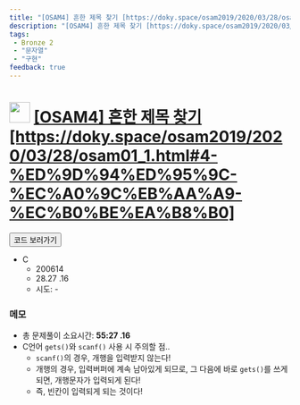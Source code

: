 ```yaml
---
title: "[OSAM4] 흔한 제목 찾기 [https://doky.space/osam2019/2020/03/28/osam01_1.html#4-%ED%9D%94%ED%95%9C-%EC%A0%9C%EB%AA%A9-%EC%B0%BE%EA%B8%B0]"
description: "[OSAM4] 흔한 제목 찾기 [https://doky.space/osam2019/2020/03/28/osam01_1.html#4-%ED%9D%94%ED%95%9C-%EC%A0%9C%EB%AA%A9-%EC%B0%BE%EA%B8%B0] 문제풀이"
tags: 
 - Bronze 2
 - "문자열"
 - "구현"
feedback: true
---
```

<h1><img src="https://doky.space/assets/icpclev/b2.svg" height="37px"> <a href="http://icpc.me/OSAM4">[OSAM4] 흔한 제목 찾기 [https://doky.space/osam2019/2020/03/28/osam01_1.html#4-%ED%9D%94%ED%95%9C-%EC%A0%9C%EB%AA%A9-%EC%B0%BE%EA%B8%B0]</a></h1>

<a href="https://github.com/DokySp/acmicpc-practice/tree/master/OSAM4"><button class="btn btn-info">코드 보러가기</button></a>

- C
  - 200614
  - 28.27 .16
  - 시도: -


### 메모
 - 총 문제풀이 소요시간: **55:27 .16**
 - C언어 `gets()`와 `scanf()` 사용 시 주의할 점..
    - `scanf()`의 경우, 개행을 입력받지 않는다!
    - 개행의 경우, 입력버퍼에 계속 남아있게 되므로, 그 다음에 바로 `gets()`를 쓰게 되면, 개행문자가 입력되게 된다!
    - 즉, 빈칸이 입력되게 되는 것이다!
